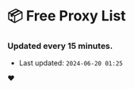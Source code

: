 # :package: Free Proxy List
### Updated every 15 minutes.

- Last updated: `2024-06-20 01:25`

:heart:
